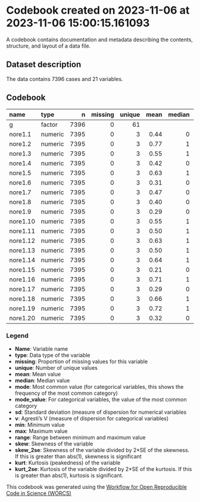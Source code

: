 Codebook created on 2023-11-06 at 2023-11-06 15:00:15.161093
================

A codebook contains documentation and metadata describing the contents,
structure, and layout of a data file.

## Dataset description

The data contains 7396 cases and 21 variables.

## Codebook

| name     | type    |    n | missing | unique | mean | median | mode | mode_value |   sd |    v | min | max | range |  skew | skew_2se |  kurt | kurt_2se |
|:---------|:--------|-----:|--------:|-------:|-----:|-------:|-----:|:-----------|-----:|-----:|----:|----:|------:|------:|---------:|------:|---------:|
| g        | factor  | 7396 |       0 |     61 |      |        |  797 | moralsense |      | 0.97 |     |     |       |       |          |       |          |
| nore1.1  | numeric | 7395 |       0 |      3 | 0.44 |      0 |    0 |            | 0.50 |      |   0 |   1 |     1 |  0.26 |     4.50 | -1.93 |   -16.98 |
| nore1.2  | numeric | 7395 |       0 |      3 | 0.77 |      1 |    1 |            | 0.42 |      |   0 |   1 |     1 | -1.29 |   -22.62 | -0.34 |    -2.99 |
| nore1.3  | numeric | 7395 |       0 |      3 | 0.55 |      1 |    1 |            | 0.50 |      |   0 |   1 |     1 | -0.20 |    -3.47 | -1.96 |   -17.22 |
| nore1.4  | numeric | 7395 |       0 |      3 | 0.42 |      0 |    0 |            | 0.49 |      |   0 |   1 |     1 |  0.31 |     5.50 | -1.90 |   -16.70 |
| nore1.5  | numeric | 7395 |       0 |      3 | 0.63 |      1 |    1 |            | 0.48 |      |   0 |   1 |     1 | -0.54 |    -9.52 | -1.71 |   -14.98 |
| nore1.6  | numeric | 7395 |       0 |      3 | 0.31 |      0 |    0 |            | 0.46 |      |   0 |   1 |     1 |  0.83 |    14.52 | -1.32 |   -11.55 |
| nore1.7  | numeric | 7395 |       0 |      3 | 0.47 |      0 |    0 |            | 0.50 |      |   0 |   1 |     1 |  0.14 |     2.39 | -1.98 |   -17.40 |
| nore1.8  | numeric | 7395 |       0 |      3 | 0.40 |      0 |    0 |            | 0.49 |      |   0 |   1 |     1 |  0.39 |     6.81 | -1.85 |   -16.24 |
| nore1.9  | numeric | 7395 |       0 |      3 | 0.29 |      0 |    0 |            | 0.46 |      |   0 |   1 |     1 |  0.91 |    15.99 | -1.17 |   -10.28 |
| nore1.10 | numeric | 7395 |       0 |      3 | 0.55 |      1 |    1 |            | 0.50 |      |   0 |   1 |     1 | -0.22 |    -3.81 | -1.95 |   -17.15 |
| nore1.11 | numeric | 7395 |       0 |      3 | 0.50 |      1 |    1 |            | 0.50 |      |   0 |   1 |     1 |  0.00 |    -0.03 | -2.00 |   -17.56 |
| nore1.12 | numeric | 7395 |       0 |      3 | 0.63 |      1 |    1 |            | 0.48 |      |   0 |   1 |     1 | -0.55 |    -9.73 | -1.69 |   -14.87 |
| nore1.13 | numeric | 7395 |       0 |      3 | 0.50 |      1 |    1 |            | 0.50 |      |   0 |   1 |     1 | -0.02 |    -0.31 | -2.00 |   -17.56 |
| nore1.14 | numeric | 7395 |       0 |      3 | 0.64 |      1 |    1 |            | 0.48 |      |   0 |   1 |     1 | -0.58 |   -10.18 | -1.66 |   -14.61 |
| nore1.15 | numeric | 7395 |       0 |      3 | 0.21 |      0 |    0 |            | 0.41 |      |   0 |   1 |     1 |  1.43 |    25.03 |  0.03 |     0.29 |
| nore1.16 | numeric | 7395 |       0 |      3 | 0.71 |      1 |    1 |            | 0.45 |      |   0 |   1 |     1 | -0.91 |   -16.03 | -1.17 |   -10.25 |
| nore1.17 | numeric | 7395 |       0 |      3 | 0.29 |      0 |    0 |            | 0.45 |      |   0 |   1 |     1 |  0.91 |    16.06 | -1.16 |   -10.21 |
| nore1.18 | numeric | 7395 |       0 |      3 | 0.66 |      1 |    1 |            | 0.47 |      |   0 |   1 |     1 | -0.67 |   -11.76 | -1.55 |   -13.62 |
| nore1.19 | numeric | 7395 |       0 |      3 | 0.72 |      1 |    1 |            | 0.45 |      |   0 |   1 |     1 | -0.97 |   -16.99 | -1.06 |    -9.34 |
| nore1.20 | numeric | 7395 |       0 |      3 | 0.32 |      0 |    0 |            | 0.47 |      |   0 |   1 |     1 |  0.75 |    13.13 | -1.44 |   -12.65 |

### Legend

- **Name**: Variable name
- **type**: Data type of the variable
- **missing**: Proportion of missing values for this variable
- **unique**: Number of unique values
- **mean**: Mean value
- **median**: Median value
- **mode**: Most common value (for categorical variables, this shows the
  frequency of the most common category)
- **mode_value**: For categorical variables, the value of the most
  common category
- **sd**: Standard deviation (measure of dispersion for numerical
  variables
- **v**: Agresti’s V (measure of dispersion for categorical variables)
- **min**: Minimum value
- **max**: Maximum value
- **range**: Range between minimum and maximum value
- **skew**: Skewness of the variable
- **skew_2se**: Skewness of the variable divided by 2\*SE of the
  skewness. If this is greater than abs(1), skewness is significant
- **kurt**: Kurtosis (peakedness) of the variable
- **kurt_2se**: Kurtosis of the variable divided by 2\*SE of the
  kurtosis. If this is greater than abs(1), kurtosis is significant.

This codebook was generated using the [Workflow for Open Reproducible
Code in Science (WORCS)](https://osf.io/zcvbs/)
